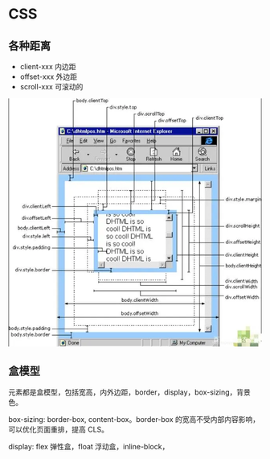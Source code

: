 # CSS

## 各种距离

- client-xxx 内边距
- offset-xxx 外边距
- scroll-xxx 可滚动的

![css各种距离](/images/CSS各种距离.png)

## 盒模型

元素都是盒模型，包括宽高，内外边距，border，display，box-sizing，背景色。

box-sizing: border-box, content-box。border-box 的宽高不受内部内容影响，可以优化页面重排，提高 CLS。

display: flex 弹性盒，float 浮动盒，inline-block，
